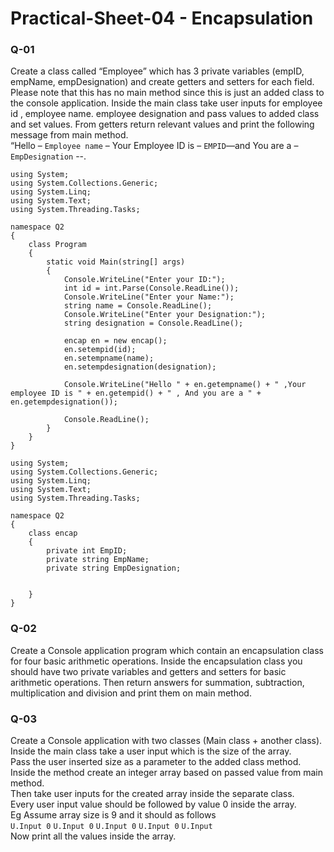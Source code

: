 # Practical-Sheet-04 - Encapsulation
### Q-01
Create a class called “Employee” which has 3 private variables (empID, empName, empDesignation)
and create getters and setters for each field. Please note that this has no main method since this is
just an added class to the console application. Inside the main class take user inputs for employee id ,
employee name. employee designation and pass values to added class and set values.
From getters return relevant values and print the following message from main method.<br/>
“Hello – ```Employee name``` – Your Employee ID is – ```EMPID```—and You are a – ```EmpDesignation``` --.
```
using System;
using System.Collections.Generic;
using System.Linq;
using System.Text;
using System.Threading.Tasks;

namespace Q2
{
    class Program
    {
        static void Main(string[] args)
        {
            Console.WriteLine("Enter your ID:");
            int id = int.Parse(Console.ReadLine());
            Console.WriteLine("Enter your Name:");
            string name = Console.ReadLine();
            Console.WriteLine("Enter your Designation:");
            string designation = Console.ReadLine();

            encap en = new encap();
            en.setempid(id);
            en.setempname(name);
            en.setempdesignation(designation);

            Console.WriteLine("Hello " + en.getempname() + " ,Your employee ID is " + en.getempid() + " , And you are a " + en.getempdesignation());

            Console.ReadLine();
        }
    }
}
```

```
using System;
using System.Collections.Generic;
using System.Linq;
using System.Text;
using System.Threading.Tasks;

namespace Q2
{
    class encap
    {
        private int EmpID;
        private string EmpName;
        private string EmpDesignation;


    }
}

```
### Q-02
Create a Console application program which contain an encapsulation class for four basic arithmetic
operations.
Inside the encapsulation class you should have two private variables and getters and setters for basic
arithmetic operations. Then return answers for summation, subtraction, multiplication and division
and print them on main method.

### Q-03
Create a Console application with two classes (Main class + another class).<br/>
Inside the main class take a user input which is the size of the array.<br/>
Pass the user inserted size as a parameter to the added class method.<br/>
Inside the method create an integer array based on passed value from main method.<br/>
Then take user inputs for the created array inside the separate class.<br/>
Every user input value should be followed by value 0 inside the array.<br/>
Eg Assume array size is 9 and it should as follows<br/>
```U.Input 0```  ```U.Input 0``` ```U.Input 0``` ```U.Input 0``` ```U.Input```<br/>
Now print all the values inside the array.
